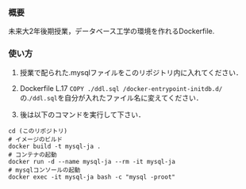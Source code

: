### 概要
未来大2年後期授業，データベース工学の環境を作れるDockerfile.

### 使い方
1. 授業で配られた.mysqlファイルをこのリポジトリ内に入れてください．

2. Dockerfile L.17 `COPY ./ddl.sql /docker-entrypoint-initdb.d/` の.`/ddl.sql`を自分が入れたファイル名に変えてください．

3. 後は以下のコマンドを実行して下さい．
```
cd (このリポジトリ)
# イメージのビルド
docker build -t mysql-ja .
# コンテナの起動
docker run -d --name mysql-ja --rm -it mysql-ja
# mysqlコンソールの起動
docker exec -it mysql-ja bash -c "mysql -proot"
```
